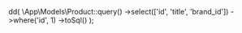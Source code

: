 dd(
\App\Models\Product::query()
->select(['id', 'title', 'brand_id'])
->where('id', 1)
->toSql()
);
